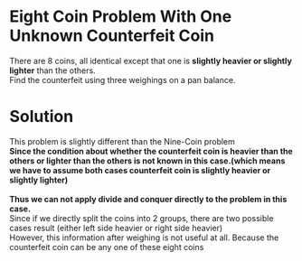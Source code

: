 # Eight Coin Problem With One Unknown Counterfeit Coin
There are 8 coins, all identical except that one is **slightly heavier or slightly lighter** than the others.
</br>
Find the counterfeit using three weighings on a pan balance.

# Solution
This problem is slightly different than the Nine-Coin problem
</br>**Since the condition about whether the counterfeit coin is heavier than the others or lighter than the others is not known in this case.(which means we have to assume both cases counterfeit coin is slightly heavier or slightly lighter)**
</br>
</br>**Thus we can not apply divide and conquer directly to the problem in this case.**
</br>Since if we directly split the coins into 2 groups, there are two possible cases result (either left side heavier or right side heavier)
</br>However, this information after weighing is not useful at all. Because the counterfeit coin can be any one of these eight coins

